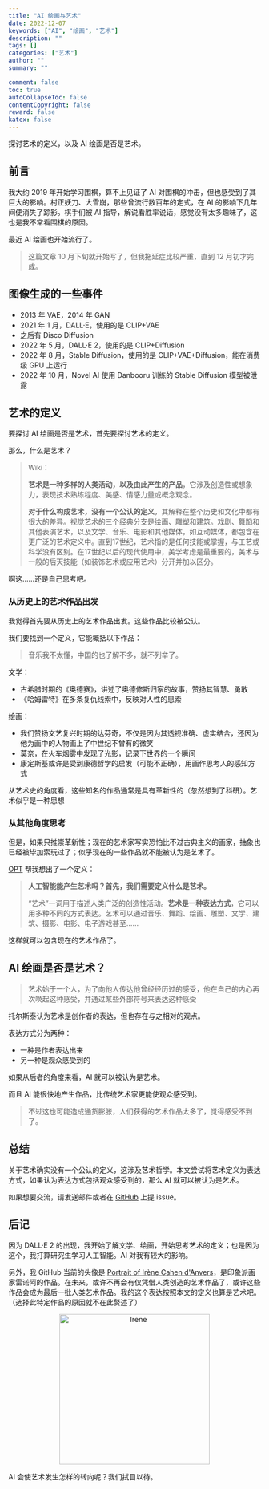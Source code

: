 ```yaml
---
title: "AI 绘画与艺术"
date: 2022-12-07
keywords: ["AI", "绘画", "艺术"]
description: ""
tags: []
categories: ["艺术"]
author: ""
summary: ""

comment: false
toc: true
autoCollapseToc: false
contentCopyright: false
reward: false
katex: false
---
```


探讨艺术的定义，以及 AI 绘画是否是艺术。

<!--more-->

## 前言

我大约 2019 年开始学习围棋，算不上见证了 AI 对围棋的冲击，但也感受到了其巨大的影响。村正妖刀、大雪崩，那些曾流行数百年的定式，在 AI 的影响下几年间便消失了踪影。棋手们被 AI 指导，解说看胜率说话，感觉没有太多趣味了，这也是我不常看围棋的原因。

最近 AI 绘画也开始流行了。

> 这篇文章 10 月下旬就开始写了，但我拖延症比较严重，直到 12 月初才完成。


## 图像生成的一些事件

+ 2013 年 VAE，2014 年 GAN
+ 2021 年 1 月，DALL·E，使用的是 CLIP+VAE
+ 之后有 Disco Diffusion
+ 2022 年 5 月，DALL·E 2，使用的是 CLIP+Diffusion
+ 2022 年 8 月，Stable Diffusion，使用的是 CLIP+VAE+Diffusion，能在消费级 GPU 上运行
+ 2022 年 10 月，Novel AI 使用 Danbooru 训练的 Stable Diffusion 模型被泄露

## 艺术的定义

要探讨 AI 绘画是否是艺术，首先要探讨艺术的定义。

那么，什么是艺术？

> Wiki：
>
> **艺术是一种多样的人类活动，以及由此产生的产品**，它涉及创造性或想象力，表现技术熟练程度、美感、情感力量或概念观念。
>
> **对于什么构成艺术，没有一个公认的定义**，其解释在整个历史和文化中都有很大的差异。视觉艺术的三个经典分支是绘画、雕塑和建筑。戏剧、舞蹈和其他表演艺术，以及文学、音乐、电影和其他媒体，如互动媒体，都包含在更广泛的艺术定义中。直到17世纪，艺术指的是任何技能或掌握，与工艺或科学没有区别。在17世纪以后的现代使用中，美学考虑是最重要的，美术与一般的后天技能（如装饰艺术或应用艺术）分开并加以区分。

啊这……还是自己思考吧。

### 从历史上的艺术作品出发

我觉得首先要从历史上的艺术作品出发。这些作品比较被公认。

我们要找到一个定义，它能概括以下作品：

> 音乐我不太懂，中国的也了解不多，就不列举了。

文学：

+ 古希腊时期的《奥德赛》，讲述了奥德修斯归家的故事，赞扬其智慧、勇敢
+ 《哈姆雷特》在多条复仇线索中，反映对人性的思索

绘画：

+ 我们赞扬文艺复兴时期的达芬奇，不仅是因为其透视准确、虚实结合，还因为他为画中的人物画上了中世纪不曾有的微笑
+ 莫奈，在火车烟雾中发现了光影，记录下世界的一个瞬间
+ 康定斯基或许是受到康德哲学的启发（可能不正确），用画作思考人的感知方式

从艺术史的角度看，这些知名的作品通常是具有革新性的（忽然想到了科研）。艺术似乎是一种思想

### 从其他角度思考

但是，如果只推崇革新性；现在的艺术家写实恐怕比不过古典主义的画家，抽象也已经被毕加索玩过了；似乎现在的一些作品就不能被认为是艺术了。

[OPT](https://opt.alpa.ai/) 帮我想出了一个定义：

> **人工智能能产生艺术吗？首先，我们需要定义什么是艺术。**
>
> “艺术”一词用于描述人类广泛的创造性活动。**艺术是一种表达方式**，它可以用多种不同的方式表达。艺术可以通过音乐、舞蹈、绘画、雕塑、文学、建筑、摄影、电影、电子游戏甚至……

这样就可以包含现在的艺术作品了。

<!--
> **Can AI generate art?First, we need to define what is art.** The word "art" is used to describe a wide range of creative human activities. Art is a means of expression, and it can be expressed in many different ways. Art can be found in the form of music, dance, painting, sculpture, literature, architecture, photography, film, video games, and even ... -->


## AI 绘画是否是艺术？

> 艺术始于一个人，为了向他人传达他曾经经历过的感受，他在自己的内心再次唤起这种感受，并通过某些外部符号来表达这种感受

托尔斯泰认为艺术是创作者的表达，但也存在与之相对的观点。

表达方式分为两种：

+ 一种是作者表达出来
+ 另一种是观众感受到的

如果从后者的角度来看，AI 就可以被认为是艺术。

而且 AI 能很快地产生作品，比传统艺术家更能使观众感受到。

> 不过这也可能造成通货膨胀，人们获得的艺术作品太多了，觉得感受不到了。

## 总结

关于艺术确实没有一个公认的定义，这涉及艺术哲学。本文尝试将艺术定义为表达方式，如果认为表达方式包括观众感受到的，那么 AI 就可以被认为是艺术。

如果想要交流，请发送邮件或者在 [GitHub](https://github.com/GWDx/GWDx.github.io/issues) 上提 issue。

## 后记

因为 DALL·E 2 的出现，我开始了解文学、绘画，开始思考艺术的定义；也是因为这个，我打算研究生学习人工智能。AI 对我有较大的影响。

另外，我 GitHub 当前的头像是 [Portrait of Irène Cahen d'Anvers](https://en.wikipedia.org/wiki/Portrait_of_Ir%C3%A8ne_Cahen_d'Anvers)，是印象派画家雷诺阿的作品。在未来，或许不再会有仅凭借人类创造的艺术作品了，或许这些作品会成为最后一批人类艺术作品。我的这个表达按照本文的定义也算是艺术吧。（选择此特定作品的原因就不在此赘述了）

<!-- ![board](/post/hackergame2022/image/board.png) -->

<!-- center -->
<center>
<img src="/post/AI-art/Irene.jpg" alt="Irene" width="300"/>
</center>

AI 会使艺术发生怎样的转向呢？我们拭目以待。
